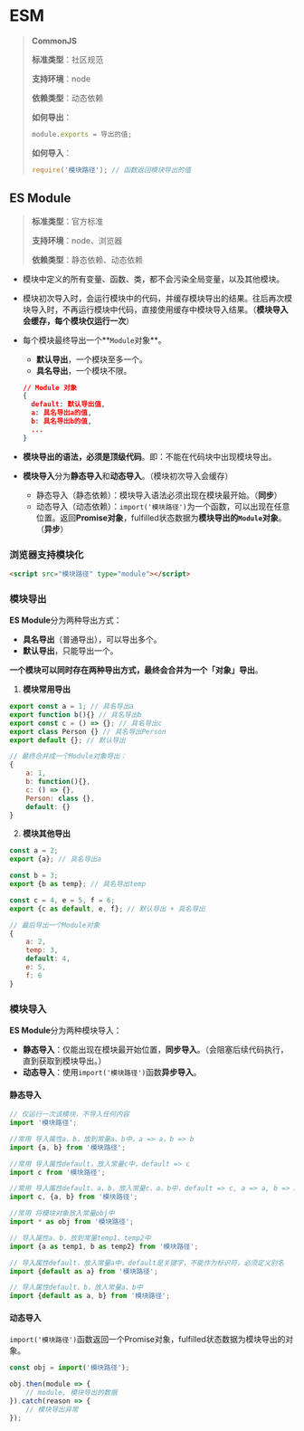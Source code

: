 # ESM

> **CommonJS**
>
> **标准类型**：社区规范
>
> **支持环境**：node
>
> **依赖类型**：动态依赖
>
> **如何导出**：
>
> ```js
> module.exports = 导出的值;
> ```
>
> **如何导入**：
>
> ```js
> require('模块路径'); // 函数返回模块导出的值
> ```



## ES Module

> **标准类型**：官方标准
>
> **支持环境**：node、浏览器
>
> **依赖类型**：静态依赖、动态依赖

- 模块中定义的所有变量、函数、类，都不会污染全局变量，以及其他模块。

- 模块初次导入时，会运行模块中的代码，并缓存模块导出的结果。往后再次模块导入时，不再运行模块中代码，直接使用缓存中模块导入结果。（**模块导入会缓存，每个模块仅运行一次**）

- 每个模块最终导出一个**`Module`对象**。

  - **默认导出**，一个模块至多一个。
  - **具名导出**，一个模块不限。

  ```json
  // Module 对象
  {
  	default: 默认导出值,
  	a: 具名导出a的值,
  	b: 具名导出b的值,
  	...
  }

- **模块导出的语法，必须是顶级代码**。即：不能在代码块中出现模块导出。
- **模块导入**分为**静态导入**和**动态导入**。（模块初次导入会缓存）
  - 静态导入（静态依赖）：模块导入语法必须出现在模块最开始。（**同步**）
  - 动态导入（动态依赖）：`import('模块路径')`为一个函数，可以出现在任意位置。返回**Promise对象**，fulfilled状态数据为**模块导出的`Module`对象**。（**异步**）



### 浏览器支持模块化

```html
<script src="模块路径" type="module"></script>
```



### 模块导出

**ES Module**分为两种导出方式：

- **具名导出**（普通导出），可以导出多个。
- **默认导出**，只能导出一个。

**一个模块可以同时存在两种导出方式，最终会合并为一个「对象」导出**。

1. **模块常用导出**

```js
export const a = 1; // 具名导出a
export function b(){} // 具名导出b
export const c = () => {}; // 具名导出c
export class Person {} // 具名导出Person
export default {}; // 默认导出

// 最终合并成一个Module对象导出：
{
    a: 1,
    b: function(){},
    c: () => {},
    Person: class {},
    default: {}
}
```

2. **模块其他导出**

```js
const a = 2;
export {a}; // 具名导出a

const b = 3;
export {b as temp}; // 具名导出temp

const c = 4, e = 5, f = 6;
export {c as default, e, f}; // 默认导出 + 具名导出

// 最后导出一个Module对象
{
    a: 2,
    temp: 3,
    default: 4,
    e: 5,
    f: 6
}
```



### 模块导入

**ES Module**分为两种模块导入：

- **静态导入**：仅能出现在模块最开始位置，**同步导入**。（会阻塞后续代码执行，直到获取到模块导出。）
- **动态导入**：使用`import('模块路径')`函数**异步导入**。

#### 静态导入

```js
// 仅运行一次该模块，不导入任何内容
import '模块路径';

//常用 导入属性a、b，放到常量a、b中，a => a，b => b
import {a, b} from '模块路径';

//常用 导入属性default，放入常量c中，default => c
import c from '模块路径';

//常用 导入属性default、a、b，放入常量c、a、b中，default => c, a => a, b => b
import c, {a, b} from '模块路径';

//常用 将模块对象放入常量obj中
import * as obj from '模块路径';

// 导入属性a、b，放到常量temp1、temp2中
import {a as temp1, b as temp2} from '模块路径';

// 导入属性default，放入常量a中，default是关键字，不能作为标识符，必须定义别名
import {default as a} from '模块路径';

// 导入属性default、b，放入常量a、b中
import {default as a, b} from '模块路径';
```





#### 动态导入

`import('模块路径')`函数返回一个Promise对象，fulfilled状态数据为模块导出的对象。

```js
const obj = import('模块路径');

obj.then(module => {
    // module, 模块导出的数据
}).catch(reason => {
    // 模块导出异常
});
```

















